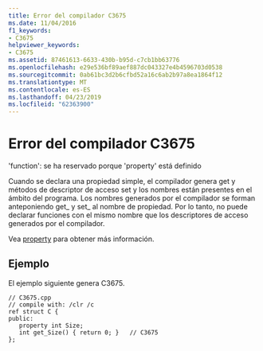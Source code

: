 ```yaml
---
title: Error del compilador C3675
ms.date: 11/04/2016
f1_keywords:
- C3675
helpviewer_keywords:
- C3675
ms.assetid: 87461613-6633-430b-b95d-c7cb1bb63776
ms.openlocfilehash: e29e536bf89aef887dc043327e4b4596703d0538
ms.sourcegitcommit: 0ab61bc3d2b6cfbd52a16c6ab2b97a8ea1864f12
ms.translationtype: MT
ms.contentlocale: es-ES
ms.lasthandoff: 04/23/2019
ms.locfileid: "62363900"
---
```

# <a name="compiler-error-c3675"></a>Error del compilador C3675

'function': se ha reservado porque 'property' está definido

Cuando se declara una propiedad simple, el compilador genera get y métodos de descriptor de acceso set y los nombres están presentes en el ámbito del programa.  Los nombres generados por el compilador se forman anteponiendo get_ y set_ al nombre de propiedad.  Por lo tanto, no puede declarar funciones con el mismo nombre que los descriptores de acceso generados por el compilador.

Vea [property](../../extensions/property-cpp-component-extensions.md) para obtener más información.

## <a name="example"></a>Ejemplo

El ejemplo siguiente genera C3675.

```
// C3675.cpp
// compile with: /clr /c
ref struct C {
public:
   property int Size;
   int get_Size() { return 0; }   // C3675
};
```